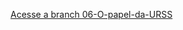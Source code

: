 [Acesse a branch 06-O-papel-da-URSS](https://github.com/CAIOVPFAST/Gerencia-de-configura-o/tree/06-O-papel-da-URSS)
